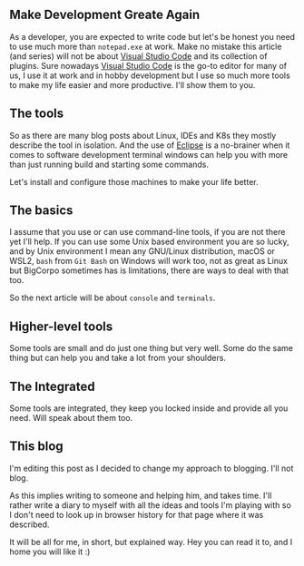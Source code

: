 ## Make Development Greate Again

As a developer, you are expected to write code but let's be honest you need to use much more than `notepad.exe` at work. Make no mistake this article (and series) will not be about [Visual Studio Code](https://code.visualstudio.com/) and its collection of plugins. Sure nowadays [Visual Studio Code](https://code.visualstudio.com/) is the go-to editor for many of us, I use it at work and in hobby development but I use so much more tools to make my life easier and more productive. I'll show them to you.


## The tools

So as there are many blog posts about Linux, IDEs and K8s they mostly describe the tool in isolation. And the use of [Eclipse](https://www.eclipse.org/ide/) is a no-brainer when it comes to software development terminal windows can help you with more than just running build and starting some commands.

Let's install and configure those machines to make your life better.

## The basics

I assume that you use or can use command-line tools, if you are not there yet I'll help. If you can use some Unix based environment you are so lucky, and by Unix environment I mean any GNU/Linux distribution, macOS or WSL2, `bash` from `Git Bash` on Windows will work too, not as great as Linux but BigCorpo sometimes has is limitations, there are ways to deal with that too.

So the next article will be about `console` and `terminals`.

## Higher-level tools

Some tools are small and do just one thing but very well. Some do the same thing but can help you and take a lot from your shoulders. 

## The Integrated

Some tools are integrated, they keep you locked inside and provide all you need. Will speak about them too.

## This blog

I'm editing this post as I decided to change my approach to blogging. I'll not blog.

As this implies writing to someone and helping him, and takes time. I'll rather write a diary to myself with all the ideas and tools I'm playing with so I don't need to look up in browser history for that page where it was described. 

It will be all for me, in short, but explained way. Hey you can read it to, and I home you will like it :)


